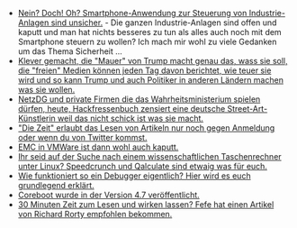* [Nein? Doch! Oh? Smartphone-Anwendung zur Steuerung von Industrie-Anlagen sind unsicher.](https://www.heise.de/newsticker/meldung/Smartphone-Apps-zur-Steuerung-von-Industrie-Anlagen-sind-voller-Sicherheitsluecken-3940033.html) - Die ganzen Industrie-Anlagen sind offen und kaputt und man hat nichts besseres zu tun als alles auch noch mit dem Smartphone steuern zu wollen? Ich mach mir wohl zu viele Gedanken um das Thema Sicherheit ...
* [Klever gemacht, die "Mauer" von Trump macht genau das, wass sie soll, die "freien" Medien können jeden Tag davon berichtet, wie teuer sie wird und so kann Trump und auch Politiker in anderen Ländern machen was sie wollen.](http://www.sonnenseite.com/de/politik/trumps-mauer-wird-immer-teurer.html)
* [NetzDG und private Firmen die das Wahrheitsministerium spielen dürfen, heute, Hackfressenbuch zensiert eine deutsche Street-Art-Künstlerin weil das nicht schick ist was sie macht.](https://blog.fefe.de/?ts=a4a57744)
* ["Die Zeit" erlaubt das Lesen von Artikeln nur noch gegen Anmeldung oder wenn du von Twitter kommst.](https://blog.fefe.de/?ts=a4a57650)
* [EMC in VMWare ist dann wohl auch kaputt.](https://blog.fefe.de/?ts=a4a29ca5)
* [Ihr seid auf der Suche nach einem wissenschaftlichen Taschenrechner unter Linux? Speedcrunch und Qalculate sind etwaig was für euch.](https://opensource.com/article/18/1/scientific-calculators-linux)
* [Wie funktioniert so ein Debugger eigentlich? Hier wird es euch grundlegend erklärt.](https://opensource.com/article/18/1/how-debuggers-really-work)
* [Coreboot wurde in der Version 4.7 veröffentlicht.](https://coreboot.org/releases/coreboot-4.7-relnotes.txt)
* [30 Minuten Zeit zum Lesen und wirken lassen? Fefe hat einen Artikel von Richard Rorty empfohlen bekommen.](https://blog.fefe.de/?ts=a4a265e6)
